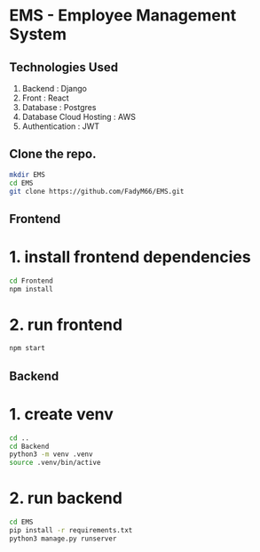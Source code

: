 # EMS - Employee Management System

## Technologies Used

1. Backend : Django
2. Front : React
3. Database : Postgres
4. Database Cloud Hosting : AWS
5. Authentication : JWT

##  Clone the repo.

```bash
mkdir EMS
cd EMS
git clone https://github.com/FadyM66/EMS.git
```

## Frontend

# 1. install frontend dependencies
```bash
cd Frontend
npm install
```

# 2. run frontend
```bash
npm start
```


## Backend

# 1. create venv
```bash
cd ..
cd Backend
python3 -m venv .venv
source .venv/bin/active
```

# 2. run backend
```bash
cd EMS
pip install -r requirements.txt
python3 manage.py runserver
```
